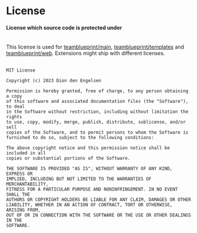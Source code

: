 # License
<h4 class="fw-light">License which source code is protected under</h4><br/>
<div class="alert alert-warning" role="alert">
  <i class="bi bi-exclamation-triangle-fill mb-1" style="font-size:23px; float: left;"></i>
  <div class="ps-3 ms-3">This license is used for <a href="https://github.com/teamblueprint/main" class="alert-link">teamblueprint/main</a>, <a href="https://github.com/teamblueprint/templates" class="alert-link">teamblueprint/templates</a> and <a href="https://github.com/teamblueprint/web" class="alert-link">teamblueprint/web</a>. Extensions might ship with different licenses.</div>
</div><br/>

```
MIT License

Copyright (c) 2023 Dion den Engelsen

Permission is hereby granted, free of charge, to any person obtaining a copy
of this software and associated documentation files (the "Software"), to deal
in the Software without restriction, including without limitation the rights
to use, copy, modify, merge, publish, distribute, sublicense, and/or sell
copies of the Software, and to permit persons to whom the Software is
furnished to do so, subject to the following conditions:

The above copyright notice and this permission notice shall be included in all
copies or substantial portions of the Software.

THE SOFTWARE IS PROVIDED "AS IS", WITHOUT WARRANTY OF ANY KIND, EXPRESS OR
IMPLIED, INCLUDING BUT NOT LIMITED TO THE WARRANTIES OF MERCHANTABILITY,
FITNESS FOR A PARTICULAR PURPOSE AND NONINFRINGEMENT. IN NO EVENT SHALL THE
AUTHORS OR COPYRIGHT HOLDERS BE LIABLE FOR ANY CLAIM, DAMAGES OR OTHER
LIABILITY, WHETHER IN AN ACTION OF CONTRACT, TORT OR OTHERWISE, ARISING FROM,
OUT OF OR IN CONNECTION WITH THE SOFTWARE OR THE USE OR OTHER DEALINGS IN THE
SOFTWARE.

```